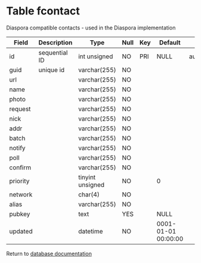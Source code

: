 Table fcontact
===========
Diaspora compatible contacts - used in the Diaspora implementation

| Field    | Description   | Type             | Null | Key | Default             | Extra          |    
| -------- | ------------- | ---------------- | ---- | --- | ------------------- | -------------- |    
| id       | sequential ID | int unsigned     | NO   | PRI | NULL                | auto_increment |    
| guid     | unique id     | varchar(255)     | NO   |     |                     |                |    
| url      |               | varchar(255)     | NO   |     |                     |                |    
| name     |               | varchar(255)     | NO   |     |                     |                |    
| photo    |               | varchar(255)     | NO   |     |                     |                |    
| request  |               | varchar(255)     | NO   |     |                     |                |    
| nick     |               | varchar(255)     | NO   |     |                     |                |    
| addr     |               | varchar(255)     | NO   |     |                     |                |    
| batch    |               | varchar(255)     | NO   |     |                     |                |    
| notify   |               | varchar(255)     | NO   |     |                     |                |    
| poll     |               | varchar(255)     | NO   |     |                     |                |    
| confirm  |               | varchar(255)     | NO   |     |                     |                |    
| priority |               | tinyint unsigned | NO   |     | 0                   |                |    
| network  |               | char(4)          | NO   |     |                     |                |    
| alias    |               | varchar(255)     | NO   |     |                     |                |    
| pubkey   |               | text             | YES  |     | NULL                |                |    
| updated  |               | datetime         | NO   |     | 0001-01-01 00:00:00 |                |    

Return to [database documentation](help/database)
